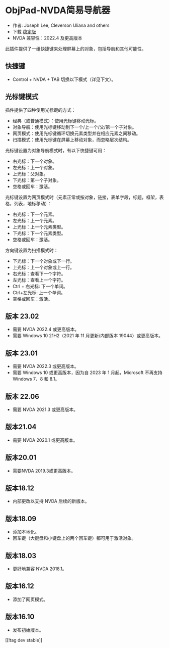 # ObjPad-NVDA简易导航器 #

* 作者: Joseph Lee, Cleverson Uliana and others
* 下载 [稳定版][1]
* NVDA 兼容性：2022.4 及更高版本

此插件提供了一组快捷键来处理屏幕上的对象，包括导航和其他可能性。

## 快捷键

* Control + NVDA + TAB 切换以下模式（详见下文）。

## 光标键模式

插件提供了四种使用光标键的方式：

* 经典（或普通模式）：使用光标键移动光标。
* 对象导航：使用光标键移动到下一个/上一个/父/第一个子对象。
* 网页模式：使用光标键循环切换元素类型并在相应元素之间移动。
* 扫描模式：使用光标键在屏幕上移动对象，而忽略层次结构。

光标键设置为对象导航模式时，有以下快捷键可用：

* 右光标：下一个对象。
* 左光标：上一个对象。
* 上光标：父对象。
* 下光标：第一个子对象。
* 空格或回车：激活。

光标键设置为网页模式时（元素正常或按对象，链接，表单字段，标题，框架，表格，列表，地标移动）：

* 右光标：下一个元素。
* 左光标：上一个元素。
* 上光标：上一个元素类型。
* 下光标：下一个元素类型。
* 空格或回车：激活。

方向键设置为扫描模式时：

* 下光标：下一个对象或下一行。
* 上光标：上一个对象或上一行。
* 右光标：查看下一个字符。
* 左光标：查看上一个字符。
* Ctrl + 右光标: 下一个单词。
* Ctrl+左光标: 上一个单词。
* 空格或回车：激活。

## 版本 23.02

* 需要 NVDA 2022.4 或更高版本。
* 需要 Windows 10 21H2（2021 年 11 月更新/内部版本 19044）或更高版本。

## 版本 23.01

* 需要 NVDA 2022.3 或更高版本。
* 需要 Windows 10 或更高版本，因为自 2023 年 1 月起，Microsoft 不再支持 Windows 7、8 和 8.1。

## 版本 22.06

* 需要 NVDA 2021.3 或更高版本。

## 版本21.04

* 需要 NVDA 2020.1 或更高版本。

## 版本20.01

* 需要NVDA 2019.3或更高版本。

## 版本18.12

* 内部更改以支持 NVDA 后续的新版本。

## 版本18.09

* 添加本地化。
* 回车键（大键盘和小键盘上的两个回车键）都可用于激活对象。

## 版本18.03

* 更好地兼容 NVDA 2018.1。

## 版本16.12

* 添加了网页模式。

## 版本16.10

* 发布初始版本。

[[!tag dev stable]]

[1]: https://addons.nvda-project.org/files/get.php?file=objPad
